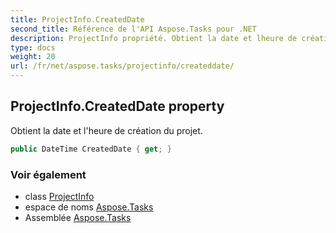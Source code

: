 ```yaml
---
title: ProjectInfo.CreatedDate
second_title: Référence de l'API Aspose.Tasks pour .NET
description: ProjectInfo propriété. Obtient la date et lheure de création du projet.
type: docs
weight: 20
url: /fr/net/aspose.tasks/projectinfo/createddate/
---
```

## ProjectInfo.CreatedDate property

Obtient la date et l'heure de création du projet.

```csharp
public DateTime CreatedDate { get; }
```

### Voir également

* class [ProjectInfo](../)
* espace de noms [Aspose.Tasks](../../projectinfo/)
* Assemblée [Aspose.Tasks](../../../)


